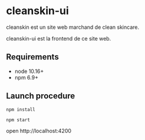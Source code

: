 # cleanskin-ui

cleanskin est un site web marchand de clean skincare. 

cleanskin-ui est la frontend de ce site web.

## Requirements

* node 10.16+
* npm 6.9+ 

## Launch procedure

```npm install```

```npm start```

open http://localhost:4200
